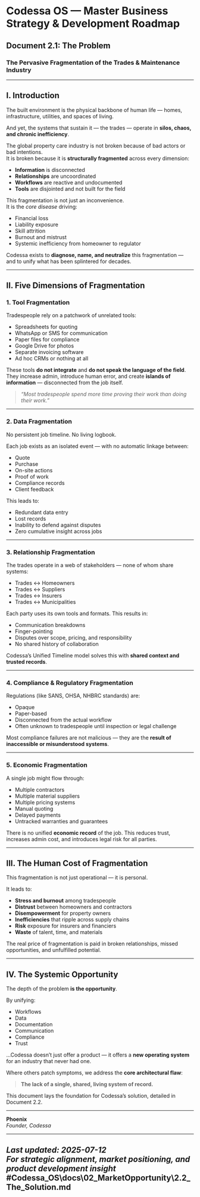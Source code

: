 # Codessa OS — Master Business Strategy & Development Roadmap  
## Document 2.1: The Problem  
### The Pervasive Fragmentation of the Trades & Maintenance Industry

---

## I. Introduction

The built environment is the physical backbone of human life — homes, infrastructure, utilities, and spaces of living.

And yet, the systems that sustain it — the trades — operate in **silos, chaos, and chronic inefficiency**.

The global property care industry is not broken because of bad actors or bad intentions.  
It is broken because it is **structurally fragmented** across every dimension:

- **Information** is disconnected  
- **Relationships** are uncoordinated  
- **Workflows** are reactive and undocumented  
- **Tools** are disjointed and not built for the field

This fragmentation is not just an inconvenience.  
It is the *core disease* driving:

- Financial loss  
- Liability exposure  
- Skill attrition  
- Burnout and mistrust  
- Systemic inefficiency from homeowner to regulator

Codessa exists to **diagnose, name, and neutralize** this fragmentation — and to unify what has been splintered for decades.

---

## II. Five Dimensions of Fragmentation

### 1. **Tool Fragmentation**

Tradespeople rely on a patchwork of unrelated tools:

- Spreadsheets for quoting  
- WhatsApp or SMS for communication  
- Paper files for compliance  
- Google Drive for photos  
- Separate invoicing software  
- Ad hoc CRMs or nothing at all

These tools **do not integrate** and **do not speak the language of the field**.  
They increase admin, introduce human error, and create **islands of information** — disconnected from the job itself.

> *“Most tradespeople spend more time proving their work than doing their work.”*

---

### 2. **Data Fragmentation**

No persistent job timeline. No living logbook.

Each job exists as an isolated event — with no automatic linkage between:

- Quote  
- Purchase  
- On-site actions  
- Proof of work  
- Compliance records  
- Client feedback

This leads to:

- Redundant data entry  
- Lost records  
- Inability to defend against disputes  
- Zero cumulative insight across jobs

---

### 3. **Relationship Fragmentation**

The trades operate in a web of stakeholders — none of whom share systems:

- Trades ↔ Homeowners  
- Trades ↔ Suppliers  
- Trades ↔ Insurers  
- Trades ↔ Municipalities

Each party uses its own tools and formats. This results in:

- Communication breakdowns  
- Finger-pointing  
- Disputes over scope, pricing, and responsibility  
- No shared history of collaboration

Codessa’s Unified Timeline model solves this with **shared context and trusted records**.

---

### 4. **Compliance & Regulatory Fragmentation**

Regulations (like SANS, OHSA, NHBRC standards) are:

- Opaque  
- Paper-based  
- Disconnected from the actual workflow  
- Often unknown to tradespeople until inspection or legal challenge

Most compliance failures are not malicious — they are the **result of inaccessible or misunderstood systems**.

---

### 5. **Economic Fragmentation**

A single job might flow through:

- Multiple contractors  
- Multiple material suppliers  
- Multiple pricing systems  
- Manual quoting  
- Delayed payments  
- Untracked warranties and guarantees

There is no unified **economic record** of the job. This reduces trust, increases admin cost, and introduces legal risk for all parties.

---

## III. The Human Cost of Fragmentation

This fragmentation is not just operational — it is personal.

It leads to:

- **Stress and burnout** among tradespeople  
- **Distrust** between homeowners and contractors  
- **Disempowerment** for property owners  
- **Inefficiencies** that ripple across supply chains  
- **Risk** exposure for insurers and financiers  
- **Waste** of talent, time, and materials

The real price of fragmentation is paid in broken relationships, missed opportunities, and unfulfilled potential.

---

## IV. The Systemic Opportunity

The depth of the problem **is the opportunity**.

By unifying:

- Workflows  
- Data  
- Documentation  
- Communication  
- Compliance  
- Trust

…Codessa doesn’t just offer a product — it offers a **new operating system** for an industry that never had one.

Where others patch symptoms, we address the **core architectural flaw**:

> **The lack of a single, shared, living system of record.**

This document lays the foundation for Codessa’s solution, detailed in Document 2.2.

---

**Phoenix**  
*Founder, Codessa*

---

_Last updated: 2025-07-12_  
_For strategic alignment, market positioning, and product development insight_
#Codessa_OS\docs\02_MarketOpportunity\2.2_The_Solution.md
---